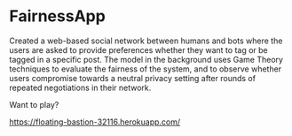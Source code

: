 # FairnessApp

Created a web-based social network between humans and bots where the users are asked to 
provide preferences whether they want to tag or be tagged in a specific post. The model in the background uses Game Theory 
techniques to evaluate the fairness of the system, and to observe whether users compromise towards a neutral privacy setting
after rounds of repeated negotiations in their network. 

Want to play?

https://floating-bastion-32116.herokuapp.com/
